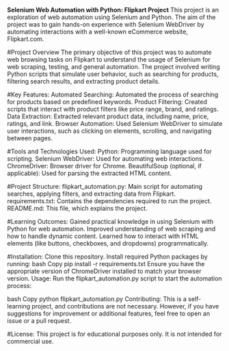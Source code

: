 **Selenium Web Automation with Python: Flipkart Project**
This project is an exploration of web automation using Selenium and Python. The aim of the project was to gain hands-on experience with Selenium WebDriver by automating interactions with a well-known eCommerce website, Flipkart.com.

#Project Overview
The primary objective of this project was to automate web browsing tasks on Flipkart to understand the usage of Selenium for web scraping, testing, and general automation. The project involved writing Python scripts that simulate user behavior, such as searching for products, filtering search results, and extracting product details.

#Key Features:
Automated Searching: Automated the process of searching for products based on predefined keywords.
Product Filtering: Created scripts that interact with product filters like price range, brand, and ratings.
Data Extraction: Extracted relevant product data, including name, price, ratings, and link.
Browser Automation: Used Selenium WebDriver to simulate user interactions, such as clicking on elements, scrolling, and navigating between pages.

#Tools and Technologies Used:
Python: Programming language used for scripting.
Selenium WebDriver: Used for automating web interactions.
ChromeDriver: Browser driver for Chrome.
BeautifulSoup (optional, if applicable): Used for parsing the extracted HTML content.

#Project Structure:
flipkart_automation.py: Main script for automating searches, applying filters, and extracting data from Flipkart.
requirements.txt: Contains the dependencies required to run the project.
README.md: This file, which explains the project.

#Learning Outcomes:
Gained practical knowledge in using Selenium with Python for web automation.
Improved understanding of web scraping and how to handle dynamic content.
Learned how to interact with HTML elements (like buttons, checkboxes, and dropdowns) programmatically.

#Installation:
Clone this repository.
Install required Python packages by running:
bash
Copy
pip install -r requirements.txt
Ensure you have the appropriate version of ChromeDriver installed to match your browser version.
Usage:
Run the flipkart_automation.py script to start the automation process:

bash
Copy
python flipkart_automation.py
Contributing:
This is a self-learning project, and contributions are not necessary. However, if you have suggestions for improvement or additional features, feel free to open an issue or a pull request.

#License:
This project is for educational purposes only. It is not intended for commercial use.
